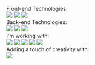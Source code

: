 <p>Front-end Technologies: <br>
           <img src="https://skillicons.dev/icons?i=html" />
           <img src="https://skillicons.dev/icons?i=css" />
           <img src="https://skillicons.dev/icons?i=js" /><br>
           Back-end Technologies:<br>
           <img src="https://skillicons.dev/icons?i=cs" />
           <img src="https://skillicons.dev/icons?i=cpp" />
           <img src="https://skillicons.dev/icons?i=java" /><br>
           I'm working with:<br>
           <img src="https://skillicons.dev/icons?i=github" />
            <img src="https://skillicons.dev/icons?i=visualstudio" />
           <img src="https://skillicons.dev/icons?i=vscode" />
           <img src="https://skillicons.dev/icons?i=idea" />
            <img src="https://skillicons.dev/icons?i=mysql" /> <br>
            Adding a touch of creativity with:<br>
           <img src="https://skillicons.dev/icons?i=ps" /><br>
</p>

